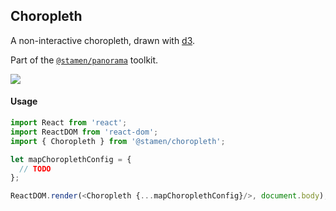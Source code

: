 ## Choropleth

A non-interactive choropleth, drawn with [d3](https://d3js.org/).

Part of the [`@stamen/panorama`](https://www.npmjs.com/package/@stamen/panorama) toolkit.

<img src='https://cloud.githubusercontent.com/assets/1127259/11770142/74317d52-a1ac-11e5-99bb-d38fbcf7fa02.png'>

#### Usage
```js
import React from 'react';
import ReactDOM from 'react-dom';
import { Choropleth } from '@stamen/choropleth';

let mapChoroplethConfig = {
  // TODO
};

ReactDOM.render(<Choropleth {...mapChoroplethConfig}/>, document.body);
```

